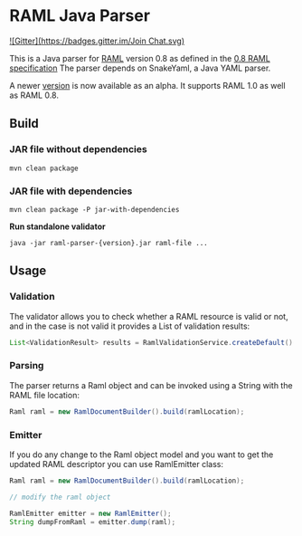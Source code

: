 # RAML Java Parser
[![Gitter](https://badges.gitter.im/Join Chat.svg)](https://gitter.im/raml-org/raml-java-parser?utm_source=badge&utm_medium=badge&utm_campaign=pr-badge&utm_content=badge)

This is a Java parser for [RAML](http://raml.org) version 0.8 as defined in the [0.8 RAML specification](https://github.com/raml-org/raml-spec/blob/master/raml-0.8.md) The parser depends on SnakeYaml, a Java YAML parser.

A newer [version](https://github.com/raml-org/raml-java-parser/tree/v2) is now available as an alpha. It supports RAML 1.0 as well as RAML 0.8.

## Build

### JAR file without dependencies

```mvn clean package```

### JAR file with dependencies

```mvn clean package -P jar-with-dependencies```

**Run standalone validator**

```java -jar raml-parser-{version}.jar raml-file ...```

## Usage

### Validation

The validator allows you to check whether a RAML resource is valid or not,
and in the case is not valid it provides a List of validation results:

```java
List<ValidationResult> results = RamlValidationService.createDefault().validate(ramlLocation);
```

### Parsing

The parser returns a Raml object and can be invoked using a String with the RAML file location:

```java
Raml raml = new RamlDocumentBuilder().build(ramlLocation);
```

### Emitter

If you do any change to the Raml object model and you want to get the updated RAML descriptor
you can use RamlEmitter class:

```java
Raml raml = new RamlDocumentBuilder().build(ramlLocation);

// modify the raml object

RamlEmitter emitter = new RamlEmitter();
String dumpFromRaml = emitter.dump(raml);
```
